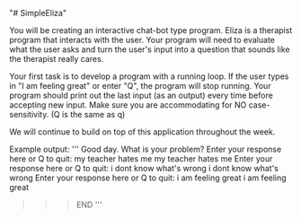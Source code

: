 "# SimpleEliza" 

You will be creating an interactive chat-bot type program. Eliza is a therapist program that interacts with the user. Your program will need to evaluate what the user asks and turn the user's input into a question that sounds like the therapist really cares.

Your first task is to develop a program with a running loop. If the user types in "I am feeling great" or enter "Q", the program will stop running. Your program should print out the last input (as an output) every time before accepting new input. Make sure you are accommodating for NO case-sensitivity. (Q is the same as q)

We will continue to build on top of this application throughout the week. 

Example output:
'''
Good day. What is your problem? Enter your response here or Q to quit: my teacher hates me
my teacher hates me
Enter your response here or Q to quit: i dont know what's wrong
i dont know what's wrong
Enter your response here or Q to quit: i am feeling great
i am feeling great
>>> END
'''